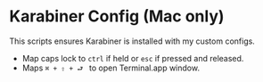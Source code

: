 # Karabiner Config (Mac only)

This scripts ensures Karabiner is installed with my custom configs.

- Map caps lock to `ctrl` if held or `esc` if pressed and released.
- Maps `⌘ + ⇧ + ⮐ ` to open Terminal.app window.
